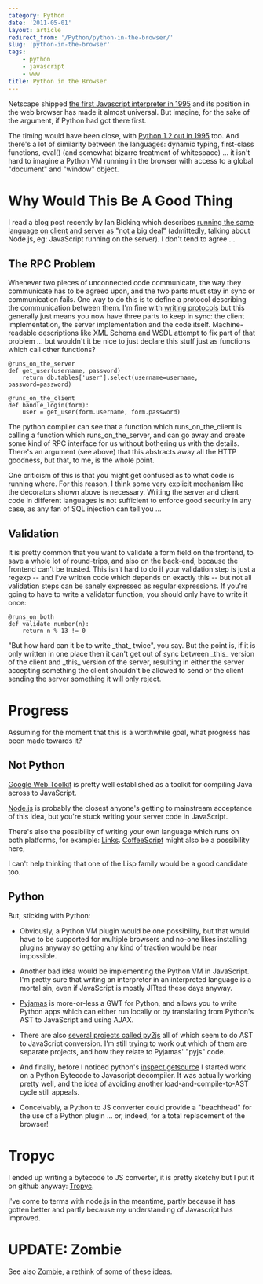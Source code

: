 ```yaml
---
category: Python
date: '2011-05-01'
layout: article
redirect_from: '/Python/python-in-the-browser/'
slug: 'python-in-the-browser'
tags:
    - python
    - javascript
    - www
title: Python in the Browser
---
```


Netscape shipped [the first Javascript interpreter in
1995](http://en.wikipedia.org/wiki/Javascript) and its position in the
web browser has made it almost universal. But imagine, for the sake of
the argument, if Python had got there first.

The timing would have been close, with [Python 1.2 out in
1995](http://en.wikipedia.org/wiki/History_of_Python#Version_1.0) too.
And there's a lot of similarity between the languages: dynamic typing,
first-class functions, eval() (and somewhat bizarre treatment of
whitespace) ... it isn't hard to imagine a Python VM running in the
browser with access to a global "document" and "window" object.

Why Would This Be A Good Thing
==============================

I read a blog post recently by Ian Bicking which describes [running the
same language on client and server as "not a big
deal"](http://www.ianbicking.org/blog/2011/03/javascript-on-the-server-and-the-client-is-not-a-big-deal.html)
(admittedly, talking about Node.js, eg: JavaScript running on the
server). I don't tend to agree ...

The RPC Problem
---------------

Whenever two pieces of unconnected code communicate, the way they
communicate has to be agreed upon, and the two parts must stay in sync
or communication fails. One way to do this is to define a protocol
describing the communication between them. I'm fine with [writing
protocols](http://tools.ietf.org/html/rfc4429) but this generally just
means you now have three parts to keep in sync: the client
implementation, the server implementation and the code itself.
Machine-readable descriptions like XML Schema and WSDL attempt to fix
part of that problem ... but wouldn't it be nice to just declare this
stuff just as functions which call other functions?

    @runs_on_the_server
    def get_user(username, password)
        return db.tables['user'].select(username=username, password=password)

    @runs_on_the_client
    def handle_login(form):
        user = get_user(form.username, form.password)

The python compiler can see that a function which runs\_on\_the\_client
is calling a function which runs\_on\_the\_server, and can go away and
create some kind of RPC interface for us without bothering us with the
details. There's an argument (see above) that this abstracts away all
the HTTP goodness, but that, to me, is the whole point.

One criticism of this is that you might get confused as to what code is
running where. For this reason, I think some very explicit mechanism
like the decorators shown above is necessary. Writing the server and
client code in different languages is not sufficient to enforce good
security in any case, as any fan of SQL injection can tell you ...

Validation
----------

It is pretty common that you want to validate a form field on the
frontend, to save a whole lot of round-trips, and also on the back-end,
because the frontend can't be trusted. This isn't hard to do if your
validation step is just a regexp -- and I've written code which depends
on exactly this -- but not all validation steps can be sanely expressed
as regular expressions. If you're going to have to write a validator
function, you should only have to write it once:

    @runs_on_both
    def validate_number(n):
        return n % 13 != 0

"But how hard can it be to write \_that\_ twice", you say. But the point
is, if it is only written in one place then it can't get out of sync
between \_this\_ version of the client and \_this\_ version of the
server, resulting in either the server accepting something the client
shouldn't be allowed to send or the client sending the server something
it will only reject.

Progress
========

Assuming for the moment that this is a worthwhile goal, what progress
has been made towards it?

Not Python
----------

[Google Web Toolkit](http://code.google.com/webtoolkit/) is pretty well
established as a toolkit for compiling Java across to JavaScript.

[Node.js](http://nodejs.org/) is probably the closest anyone's getting
to mainstream acceptance of this idea, but you're stuck writing your
server code in JavaScript.

There's also the possibility of writing your own language which runs on
both platforms, for example:
[Links](http://lambda-the-ultimate.org/node/1441).
[CoffeeScript](http://coffeescript.org/) might also be
a possibility here,

I can't help thinking that one of the Lisp family would be a good
candidate too.

Python
------

But, sticking with Python:

-   Obviously, a Python VM plugin would be one possibility, but that
    would have to be supported for multiple browsers and no-one likes
    installing plugins anyway so getting any kind of traction would be
    near impossible.

-   Another bad idea would be implementing the Python VM in JavaScript.
    I'm pretty sure that writing an interpreter in an interpreted
    language is a mortal sin, even if JavaScript is mostly JITted these
    days anyway.

-   [Pyjamas](http://pyjs.org/) is more-or-less a GWT for Python, and
    allows you to write Python apps which can either run locally or by
    translating from Python's AST to JavaScript and using AJAX.

-   There are also [several projects called py2js](http://google.com/search?q=py2js)
    all of which seem to do AST
    to JavaScript conversion. I'm still trying to work out which of them
    are separate projects, and how they relate to Pyjamas' "pyjs" code.

-   And finally, before I noticed python's
    [inspect.getsource](http://docs.python.org/library/inspect.html#retrieving-source-code)
    I started work on a Python Bytecode to Javascript decompiler. It was
    actually working pretty well, and the idea of avoiding another
    load-and-compile-to-AST cycle still appeals.

-   Conceivably, a Python to JS converter could provide a "beachhead"
    for the use of a Python plugin ... or, indeed, for a total
    replacement of the browser!

Tropyc
======

I ended up writing a bytecode to JS converter, it is pretty sketchy but
I put it on github anyway: [Tropyc](https://github.com/nickzoic/tropyc).

I've come to terms with node.js in the meantime, partly because it has
gotten better and partly because my understanding of Javascript has
improved.

UPDATE: Zombie
==============

See also [Zombie](../zombie-remote-control-of-the-dom/), a rethink of some
of these ideas.
